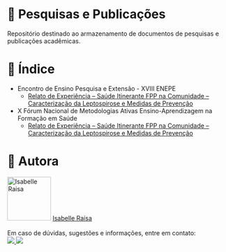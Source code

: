 # 🧫 Pesquisas e Publicações
Repositório destinado ao armazenamento de documentos de pesquisas e publicações acadêmicas.

# 🔬 Índice

* Encontro de Ensino Pesquisa e Extensão - XVIII ENEPE
    * [Relato de Experiência – Saúde Itinerante FPP na Comunidade – Caracterização da Leptospirose e Medidas de Prevenção](https://github.com/belle-raisa/pesquisa-publicacao/blob/main/RELATO%20DE%20EXPERI%C3%8ANCIA%20%E2%80%93%20SA%C3%9ADE%20ITINERANTE%20FPP%20NA%20COMUNIDADE%20%E2%80%93%20CARACTERIZA%C3%87%C3%83O%20DA%20LEPTOSPIROSE%20E%20MEDIDAS%20DE%20PREVEN%C3%87%C3%83O%20BIOMED%206P.docx.pdf)
* X Fórum Nacional de Metodologias Ativas Ensino-Aprendizagem na Formação em Saúde 
    * [Relato de Experiência – Saúde Itinerante FPP na Comunidade – Caracterização da Leptospirose e Medidas de Prevenção](https://github.com/belle-raisa/pesquisa-publicacao/blob/main/Relat%C3%B3rio%20ACEX%20MI%20V.pdf)

# 🧬 Autora

<img src="https://avatars.githubusercontent.com/u/99490376?v=4" width="100px;" alt="Isabelle Raisa" />
<a href="https://www.linkedin.com/in/isabelle-raisa-cordeiro-da-costa/" target="_blank"> Isabelle Raísa </a><br /><br />
Em caso de dúvidas, sugestões e informações, entre em contato: <br /> 
<a href="https://www.linkedin.com/in/isabelle-raisa-cordeiro-da-costa/" target="_blank"> <img src="https://img.shields.io/badge/LinkedIn-0077B5?style=for-the-badge&logo=linkedin&logoColor=white" target="_blank"> </a>
<a href="https://www.facebook.com/raisabellec"> <img src="https://img.shields.io/badge/Facebook-1877F2?style=for-the-badge&logo=facebook&logoColor=white" target="_blank"> </a>

